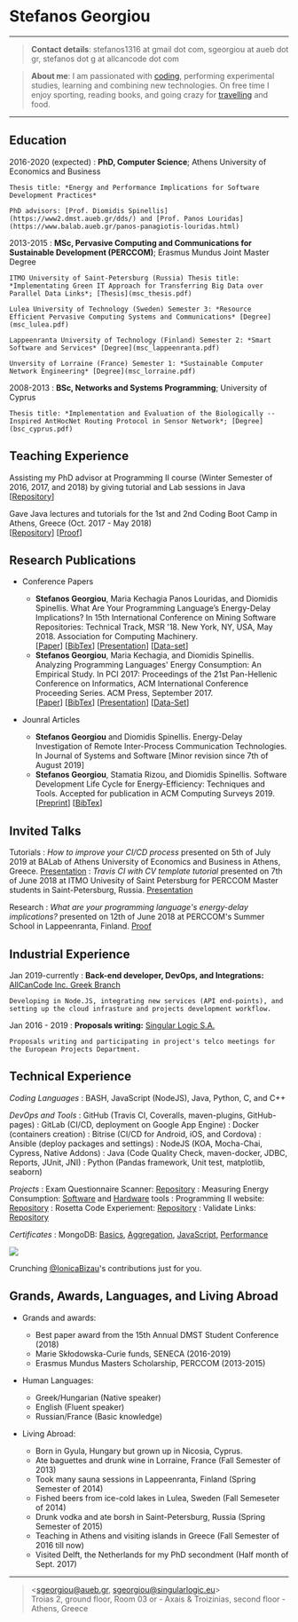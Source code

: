 Stefanos Georgiou
=================

----

>  **Contact details**: stefanos1316 at gmail dot com, sgeorgiou at aueb dot gr, stefanos dot g at allcancode dot com

>  **About me**: I am passionated with [coding](https://stefanos1316.github.io/programmers_blog/index.html), performing experimental studies, learning and combining new technologies. On free time I enjoy sporting, reading books, and going crazy for [travelling](https://stefanos1316.github.io/my_blog/index.html) and food. 

----

Education
---------

2016-2020 (expected)
:   **PhD, Computer Science**; Athens University of Economics and Business

    Thesis title: *Energy and Performance Implications for Software Development Practices*
 
    PhD advisors: [Prof. Diomidis Spinellis](https://www2.dmst.aueb.gr/dds/) and [Prof. Panos Louridas](https://www.balab.aueb.gr/panos-panagiotis-louridas.html)

2013-2015
:   **MSc, Pervasive Computing and Communications for Sustainable Development (PERCCOM)**; Erasmus Mundus Joint Master Degree 
      
	ITMO University of Saint-Petersburg (Russia) Thesis title: *Implementating Green IT Approach for Transferring Big Data over Parallel Data Links*; [Thesis](msc_thesis.pdf)
	
	Lulea University of Technology (Sweden) Semester 3: *Resource Efficient Pervasive Computing Systems and Communications* [Degree](msc_lulea.pdf)
	
	Lappeenranta University of Technology (Finland) Semester 2: *Smart Software and Services* [Degree](msc_lappeenranta.pdf)
	
	Unversity of Lorraine (France) Semester 1: *Sustainable Computer Network Engineering* [Degree](msc_lorraine.pdf)

2008-2013
:   **BSc, Networks and Systems Programming**; University of Cyprus 

    Thesis title: *Implementation and Evaluation of the Biologically -- Inspired AntHocNet Routing Protocol in Sensor Network*; [Degree](bsc_cyprus.pdf)


Teaching Experience
-------------------

Assisting my PhD advisor at Programming II course (Winter Semester of 2016, 2017, and 2018) by giving tutorial and Lab sessions in Java [[Repository](https://github.com/AUEB-BALab/courses)]

Gave Java lectures and tutorials for the 1st and 2nd Coding Boot Camp in Athens, Greece (Oct. 2017 - May 2018) <br />
[[Repository](https://github.com/codeandwork/courses)] [[Proof](boot_camp_athens_2016_2017.pdf)]


Research Publications
---------------------

* Conference Papers
     * __Stefanos Georgiou__, Maria Kechagia Panos Louridas, and Diomidis Spinellis. What Are Your Programming Language’s Energy-Delay Implications? In 15th International Conference on Mining Software Repositories: Technical Track, MSR '18. New York, NY, USA, May 2018. Association for Computing Machinery. <br /> 
[[Paper](GKLS18.pdf)] [[BibTex](GKLS18.bib)] [[Presentation](https://www.slideshare.net/GeorgiouStefanos/what-are-your-programming-languages-energydelay-implications-106251480)] [[Data-set](https://github.com/stefanos1316/Rosetta_Code_Data_Set)]
     * __Stefanos Georgiou__, Maria Kechagia, and Diomidis Spinellis. Analyzing Programming Languages' Energy Consumption: An Empirical Study. In PCI 2017: Proceedings of the 21st Pan-Hellenic Conference on Informatics, ACM International Conference Proceeding Series. ACM Press, September 2017. <br/>
[[Paper](GKS17.pdf)] [[BibTex](GKS17.bib)] [[Presentation](https://www.slideshare.net/GeorgiouStefanos/programming-languages-energy-consumption-an-empirical-study)] [[Data-Set](https://github.com/stefanos1316/Rosetta_Code_Data_Set)]

* Jounral Articles
     * __Stefanos Georgiou__ and Diomidis Spinellis. Energy-Delay Investigation of Remote Inter-Process Communication Technologies. In Journal of Systems and Software [Minor revision since 7th of August 2019] <br />
     * __Stefanos Georgiou__, Stamatia Rizou, and Diomidis Spinellis. Software Development Life Cycle for Energy-Efficiency: Techniques and Tools. Accepted for publication in ACM Computing Surveys 2019. <br />
[[Preprint](GRS19.pdf)] [[BibTex](GRS19.bib)]


Invited Talks
-------------
Tutorials
:   *How to improve your CI/CD process* presented on 5th of July 2019 at BALab of Athens University of Economics and Business in Athens, Greece. [Presentation](https://aueb-balab.github.io/courses/tools/ci_cd_with_gitlab-p.html#/)
:   *Travis CI with CV template tutorial* presented on 7th of June 2018 at ITMO Univesity of Saint Petersburg for PERCCOM Master students in Saint-Petersburg, Russia. [Presentation](https://aueb-balab.github.io/courses/tools/travis_ci_cv_template-p.html#/)

Research
:   *What are your programming language's energy-delay implications?* presented on 12th of June 2018 at PERCCOM's Summer School in Lappeenranta, Finland. [Proof](perccom_summer_school_2018.pdf)  


Industrial Experience
---------------------

Jan 2019-currently
:   **Back-end developer, DevOps, and Integrations:** [AllCanCode Inc. Greek Branch](https://www.allcancode.com/)

    Developing in Node.JS, integrating new services (API end-points), and setting up the cloud infrasture and projects development workflow.

Jan 2016 - 2019
:   **Proposals writing:** [Singular Logic S.A.](https://portal.singularlogic.eu/en)

    Proposals writing and participating in project's telco meetings for the European Projects Department.


Technical Experience
--------------------

*Coding Languages*
:   BASH, JavaScript (NodeJS), Java, Python, C, and C++

*DevOps and Tools*
:   GitHub (Travis CI, Coveralls, maven-plugins, GitHub-pages)
:   GitLab (CI/CD, deployment on Google App Engine)
:   Docker (containers creation)
:   Bitrise (CI/CD for Android, iOS, and Cordova)
:   Ansible (deploy packages and settings)
:   NodeJS (KOA, Mocha-Chai, Cypress, Native Addons)
:   Java (Code Quality Check, maven-docker, JDBC, Reports, JUnit, JNI)
:   Python (Pandas framework, Unit test, matplotlib, seaborn)


*Projects*
:   Exam Questionnaire Scanner: [Repository](https://github.com/AntonisGkortzis/ExamQuestionnaireScanner)
:   Measuring Energy Consumption: [Software](https://github.com/stefanos1316/SEMTs_Comparisson) and [Hardware](https://stefanos1316.github.io/courses/tools/measuring_energy_consumption_direct_approach-p.html#/) tools
:   Programming II website: [Repository](https://github.com/stefanos1316/courses)
:   Rosetta Code Experiement: [Repository](https://github.com/stefanos1316/Rosetta_Code_Research_MSR)
:   Validate Links: [Repository](https://github.com/stefanos1316/validateLinks)

*Certificates*
: MongoDB: [Basics](mongodb_m001.pdf), [Aggregation](mongodb_m121.pdf), [JavaScript](mongodb_m220.pdf), [Performance](mongodb_m201.pdf)

<head>
   <meta charset="UTF-8">
   <title>GitHub Calendar</title>
   <link rel="stylesheet" href="github_activity_overview/css/style.css">
</head>
  <div class="calendar">
   <img src="https://assets-cdn.github.com/images/spinners/octocat-spinner-128.gif" class="spinner"/>
   <p class="spinner-text monospace">Crunching <a href="https://github.com/IonicaBizau">@IonicaBizau</a>'s contributions just for you.</p>
  </div>
 <script src="https://cdnjs.cloudflare.com/ajax/libs/es6-promise/3.0.2/es6-promise.min.js"></script>
 <script src="https://cdnjs.cloudflare.com/ajax/libs/fetch/0.10.1/fetch.min.js"></script>
 <script src="github_activity_overview/dist/github-calendar.min.js"></script>
 <script src="github_activity_overview/js/main.js"></script>
 <script src="https://cdnjs.cloudflare.com/ajax/libs/highlight.js/9.0.0/highlight.min.js"></script>
 <script>hljs.highlightBlock(document.querySelector("pre"))</script>


Grands, Awards, Languages, and Living Abroad
--------------------------------------------
* Grands and awards:
     * Best paper award from the 15th Annual DMST Student Conference (2018)
     * Marie Skłodowska-Curie funds, SENECA (2016-2019)
     * Erasmus Mundus Masters Scholarship, PERCCOM (2013-2015)

* Human Languages:
     * Greek/Hungarian (Native speaker)
     * English (Fluent speaker)
     * Russian/France (Basic knowledge)

* Living Abroad:
    * Born in Gyula, Hungary but grown up in Nicosia, Cyprus.
    * Ate baguettes and drunk wine in Lorraine, France (Fall Semester of 2013) 
    * Took many sauna sessions in Lappeenranta, Finland (Spring Semester of 2014)
    * Fished beers from ice-cold lakes in Lulea, Sweden (Fall Semeseter of 2014)
    * Drunk vodka and ate borsh in Saint-Petersburg, Russia (Spring Semester of 2015)
    * Teaching in Athens and visiting islands in Greece (Fall Semester of 2016 till now) 
    * Visited Delft, the Netherlands for my PhD secondment (Half month of Sept. 2017)

----
> <sgeorgiou@aueb.gr, sgeorgiou@singularlogic.eu>\
> Troias 2, ground floor, Room 03 or - Axais & Troizinias, second floor - Athens, Greece
